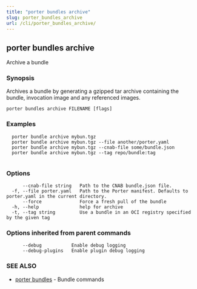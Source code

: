 ```yaml
---
title: "porter bundles archive"
slug: porter_bundles_archive
url: /cli/porter_bundles_archive/
---
```

## porter bundles archive

Archive a bundle

### Synopsis

Archives a bundle by generating a gzipped tar archive containing the bundle, invocation image and any referenced images.

```
porter bundles archive FILENAME [flags]
```

### Examples

```
  porter bundle archive mybun.tgz
  porter bundle archive mybun.tgz --file another/porter.yaml
  porter bundle archive mybun.tgz --cnab-file some/bundle.json
  porter bundle archive mybun.tgz --tag repo/bundle:tag
		  
```

### Options

```
      --cnab-file string   Path to the CNAB bundle.json file.
  -f, --file porter.yaml   Path to the Porter manifest. Defaults to porter.yaml in the current directory.
      --force              Force a fresh pull of the bundle
  -h, --help               help for archive
  -t, --tag string         Use a bundle in an OCI registry specified by the given tag
```

### Options inherited from parent commands

```
      --debug           Enable debug logging
      --debug-plugins   Enable plugin debug logging
```

### SEE ALSO

* [porter bundles](/cli/porter_bundles/)	 - Bundle commands

